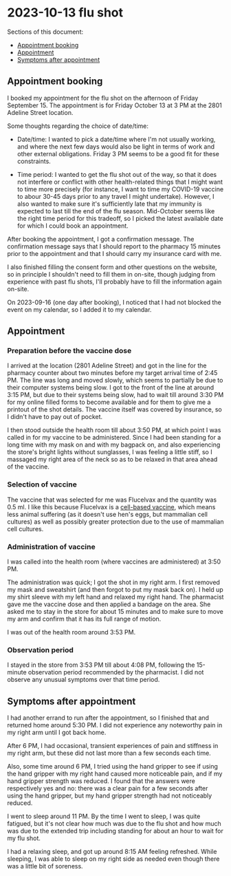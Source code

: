 # 2023-10-13 flu shot

Sections of this document:

* [Appointment booking](#appointment-booking)
* [Appointment](#appointment)
* [Symptoms after appointment](#symptoms-after-appointment)

## Appointment booking

I booked my appointment for the flu shot on the afternoon of Friday
September 15. The appointment is for Friday October 13 at 3 PM at the
2801 Adeline Street location.

Some thoughts regarding the choice of date/time:

* Date/time: I wanted to pick a date/time where I'm not usually
  working, and where the next few days would also be light in terms of
  work and other external obligations. Friday 3 PM seems to be a good
  fit for these constraints.

* Time period: I wanted to get the flu shot out of the way, so that it
  does not interfere or conflict with other health-related things that
  I might want to time more precisely (for instance, I want to time my
  COVID-19 vaccine to abour 30-45 days prior to any travel I might
  undertake). However, I also wanted to make sure it's sufficiently
  late that my immunity is expected to last till the end of the flu
  season. Mid-October seems like the right time period for this
  tradeoff, so I picked the latest available date for which I could
  book an appointment.

After booking the appointment, I got a confirmation message. The
confirmation message says that I should report to the pharmacy 15
minutes prior to the appointment and that I should carry my insurance
card with me.

I also finished filling the consent form and other questions on the
website, so in principle I shouldn't need to fill them in on-site,
though judging from experience with past flu shots, I'll probably have
to fill the information again on-site.

On 2023-09-16 (one day after booking), I noticed that I had not
blocked the event on my calendar, so I added it to my calendar.

## Appointment

### Preparation before the vaccine dose

I arrived at the location (2801 Adeline Street) and got in the line
for the pharmacy counter about two minutes before my target arrival
time of 2:45 PM. The line was long and moved slowly, which seems to
partially be due to their computer systems being slow. I got to the
front of the line at around 3:15 PM, but due to their systems being
slow, had to wait till around 3:30 PM for my online filled forms to
become available and for them to give me a printout of the shot
details. The vaccine itself was covered by insurance, so I didn't have
to pay out of pocket.

I then stood outside the health room till about 3:50 PM, at which
point I was called in for my vaccine to be administered. Since I had
been standing for a long time with my mask on and with my bagpack on,
and also experiencing the store's bright lights without sunglasses, I
was feeling a little stiff, so I massaged my right area of the neck so
as to be relaxed in that area ahead of the vaccine.

### Selection of vaccine

The vaccine that was selected for me was Flucelvax and the quantity
was 0.5 ml. I like this because Flucelvax is a [cell-based
vaccine](https://www.cdc.gov/flu/prevent/cell-based.htm), which means
less animal suffering (as it doesn't use hen's eggs, but mammalian
cell cultures) as well as possibly greater protection due to the use
of mammalian cell cultures.

### Administration of vaccine

I was called into the health room (where vaccines are administered) at
3:50 PM.

The administration was quick; I got the shot in my right arm. I first
removed my mask and sweatshirt (and then forgot to put my mask back
on). I held up my shirt sleeve with my left hand and relaxed my right
hand. The pharmacist gave me the vaccine dose and then applied a
bandage on the area. She asked me to stay in the store for about 15
minutes and to make sure to move my arm and confirm that it has its
full range of motion.

I was out of the health room around 3:53 PM.

### Observation period

I stayed in the store from 3:53 PM till about 4:08 PM, following the
15-minute observation period recommended by the pharmacist. I did not
observe any unusual symptoms over that time period.

## Symptoms after appointment

I had another errand to run after the appointment, so I finished that
and returned home around 5:30 PM. I did not experience any noteworthy
pain in my right arm until I got back home.

After 6 PM, I had occasional, transient experiences of pain and
stiffness in my right arm, but these did not last more than a few
seconds each time.

Also, some time around 6 PM, I tried using the hand gripper to see if
using the hand gripper with my right hand caused more noticeable pain,
and if my hand gripper strength was reduced. I found that the answers
were respectively yes and no: there was a clear pain for a few seconds
after using the hand gripper, but my hand gripper strength had not
noticeably reduced.

I went to sleep around 11 PM. By the time I went to sleep, I was quite
fatigued, but it's not clear how much was due to the flu shot and how
much was due to the extended trip including standing for about an hour
to wait for my flu shot.

I had a relaxing sleep, and got up around 8:15 AM feeling
refreshed. While sleeping, I was able to sleep on my right side as
needed even though there was a little bit of soreness.
